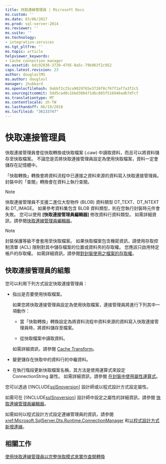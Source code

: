 ```yaml
---
title: 快取連線管理員 | Microsoft Docs
ms.custom: ''
ms.date: 03/06/2017
ms.prod: sql-server-2014
ms.reviewer: ''
ms.suite: ''
ms.technology:
- integration-services
ms.tgt_pltfrm: ''
ms.topic: article
helpviewer_keywords:
- Cache connection manager
ms.assetid: bdc92038-3720-4795-8a5c-79b963f2c952
caps.latest.revision: 23
author: douglaslMS
ms.author: douglasl
manager: jhubbard
ms.openlocfilehash: 9abbf2c25ca9029765e3726f8c767f2af7a3f2c5
ms.sourcegitcommit: 5dd5cad0c1bbd308471d6c885f516948ad67dfcf
ms.translationtype: MT
ms.contentlocale: zh-TW
ms.lasthandoff: 06/19/2018
ms.locfileid: "36133747"
---
```

# <a name="cache-connection-manager"></a>快取連接管理員
  快取連接管理員會從快取轉換或快取檔案 (.caw) 中讀取資料，而且可以將資料儲存至快取檔案。 不論您是否將快取連接管理員設定為使用快取檔案，資料一定會儲存在記憶體中。  
  
 「快取轉換」轉換會將資料流程中已連接之資料來源的資料寫入快取連接管理員。 封裝中的「查閱」轉換會在資料上執行查閱。  
  
> [!NOTE]  
>  快取連接管理員不支援二進位大型物件 (BLOB) 資料類型 DT_TEXT、DT_NTEXT 和 DT_IMAGE。 如果參考資料集包含 BLOB 資料類型，則在您執行封裝時元件會失敗。 您可以使用 **[快取連接管理員編輯器]** 修改資料行資料類型。 如需詳細資訊，請參閱[快取連線管理員編輯器](../cache-connection-manager-editor.md)。  
  
> [!NOTE]  
>  封裝保護等級不會套用至快取檔案。 如果快取檔案包含機密資訊，請使用存取控制清單 (ACL) 限制對其中儲存檔案的位置或資料夾的存取權。 您應該只啟用特定帳戶的存取權。 如需詳細資訊，請參閱[對封裝使用之檔案的存取權](../access-to-files-used-by-packages.md)。  
  
## <a name="configuration-of-the-cache-connection-manager"></a>快取連接管理員的組態  
 您可以利用下列方式設定快取連接管理員：  
  
-   指出是否要使用快取檔案。  
  
     如果您將快取連接管理員設定為使用快取檔案，連接管理員將進行下列其中一項動作：  
  
    -   當「快取轉換」轉換設定為將資料流程中資料來源的資料寫入快取連接管理員時，將資料儲存至檔案。  
  
    -   從快取檔案中讀取資料。  
  
     如需詳細資訊，請參閱 [Cache Transform](../data-flow/transformations/cache-transform.md)。  
  
-   變更儲存在快取中的資料行的中繼資料。  
  
-   在執行階段更新快取檔案名稱，其方法是使用運算式來設定 ConnectionString 屬性。 如需詳細資訊，請參閱 [在封裝中使用屬性運算式](../expressions/use-property-expressions-in-packages.md)。  
  
 您可以透過 [!INCLUDE[ssISnoversion](../../includes/ssisnoversion-md.md)] 設計師或以程式設計方式設定屬性。  
  
 如需可在 [!INCLUDE[ssISnoversion](../../includes/ssisnoversion-md.md)] 設計師中設定之屬性的詳細資訊，請參閱 [快取連線管理員編輯器](../cache-connection-manager-editor.md)。  
  
 如需如何以程式設計方式設定連線管理員的資訊，請參閱 <xref:Microsoft.SqlServer.Dts.Runtime.ConnectionManager> 和[以程式設計方式新增連線](../building-packages-programmatically/adding-connections-programmatically.md)。  
  
## <a name="related-tasks"></a>相關工作  
 [使用快取連線管理員以完整快取模式來實作查閱轉換](lookup-transformation-full-cache-mode-ole-db-connection-manager.md)  
  
  